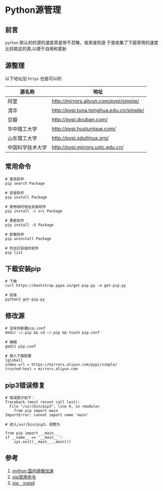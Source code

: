 # Python源管理

## 前言
`python` 默认的的源的速度真是惨不忍睹，谁用谁知道
于是收集了下面常用的速度比较稳定的源,以便于自用和更新

## 源整理
以下地址加 `https` 也是可以的

源名称|地址|
--|--|
阿里|http://mirrors.aliyun.com/pypi/simple/|
清华|http://pypi.tuna.tsinghua.edu.cn/simple/|
豆瓣|http://pypi.douban.com/|
华中理工大学|http://pypi.hustunique.com/|
山东理工大学|http://pypi.sdutlinux.org/|
中国科学技术大学|http://pypi.mirrors.ustc.edu.cn/|

## 常用命令
```SHELL
# 查找软件
pip search Package

# 安装软件
pip install Package

# 使用临时地址安装软件
pip install -i src Package

# 更新软件
pip install -U Package

# 卸载软件
pip uninstall Package

# 列出已安装的软件
pip list
```

## 下载安装pip
```SHELL
# 下载
curl https://bootstrap.pypa.io/get-pip.py -o get-pip.py

# 安装
python3 get-pip.py
```

## 修改源
```SHELL
# 没有则新建pip.conf
mkdir ~/.pip && cd ~/.pip && touch pip.conf

# 编辑
gedit pip.conf

# 填入下面配置
[global]
index-url = https://mirrors.aliyun.com/pypi/simple/
trusted-host = mirrors.aliyun.com
```

## pip3错误修复
```SHELL
# 错误提示如下：
Traceback (most recent call last):
  File "/usr/bin/pip3", line 9, in <module>
    from pip import main
ImportError: cannot import name 'main'

# 进入/usr/bin/pip3，调整为

from pip import __main__
if __name__ == '__main__':
    sys.exit(__main__._main())
```


## 参考
1. [python 国内镜像加速](https://www.jianshu.com/p/c7dbe4820017 'python 国内镜像加速')
1. [pip常用命令](https://www.cnblogs.com/keithtt/p/9393036.html 'pip常用命令')
1. [pip　install](https://pip.pypa.io/en/stable/installing/ 'pip install')

